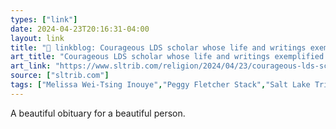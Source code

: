```yaml
---
types: ["link"]
date: 2024-04-23T20:16:31-04:00
layout: link
title: "🔗 linkblog: Courageous LDS scholar whose life and writings exemplified — and expounded on — earthly struggles dies at 44 '"
art_title: "Courageous LDS scholar whose life and writings exemplified — and expounded on — earthly struggles dies at 44 "
art_link: "https://www.sltrib.com/religion/2024/04/23/courageous-lds-scholar-whose-life/"
source: ["sltrib.com"]
tags: ["Melissa Wei-Tsing Inouye","Peggy Fletcher Stack","Salt Lake Tribune"]
---
```

A beautiful obituary for a beautiful person.
